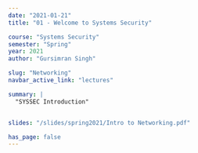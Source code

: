 ```yaml
---
date: "2021-01-21"
title: "01 - Welcome to Systems Security"

course: "Systems Security"
semester: "Spring"
year: 2021
author: "Gursimran Singh"

slug: "Networking"
navbar_active_link: "lectures"

summary: |
  "SYSSEC Introduction"


slides: "/slides/spring2021/Intro to Networking.pdf"

has_page: false
---
```

